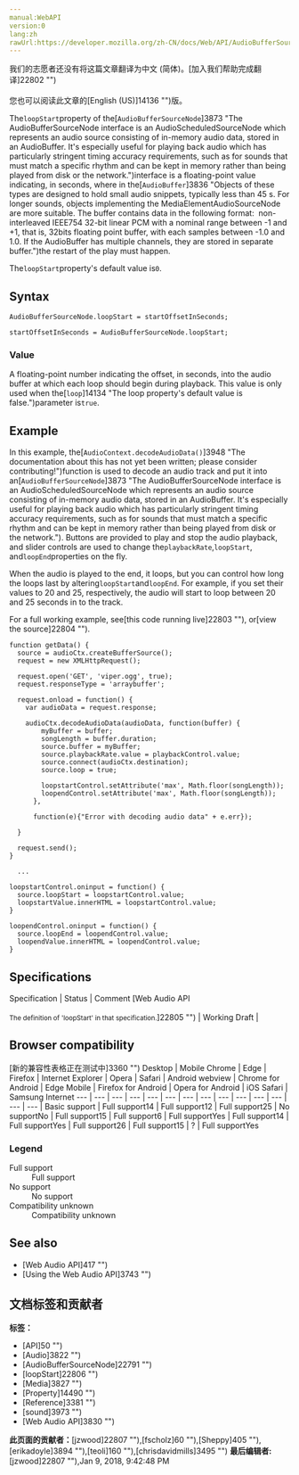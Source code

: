 ```yaml
---
manual:WebAPI
version:0
lang:zh
rawUrl:https://developer.mozilla.org/zh-CN/docs/Web/API/AudioBufferSourceNode/loopStart
---
```




<bdi>我们的志愿者还没有将这篇文章翻译为<bdi>中文 (简体)</bdi>。[加入我们帮助完成翻译]22802 "")<br></br>您也可以阅读此文章的[English (US)]14136 "")版。</bdi>






The`loopStart`property of the[`AudioBufferSourceNode`]3873 "The AudioBufferSourceNode interface is an AudioScheduledSourceNode which represents an audio source consisting of in-memory audio data, stored in an AudioBuffer. It's especially useful for playing back audio which has particularly stringent timing accuracy requirements, such as for sounds that must match a specific rhythm and can be kept in memory rather than being played from disk or the network.")interface is a floating-point value indicating, in seconds, where in the[`AudioBuffer`]3836 "Objects of these types are designed to hold small audio snippets, typically less than 45 s. For longer sounds, objects implementing the MediaElementAudioSourceNode are more suitable. The buffer contains data in the following format:  non-interleaved IEEE754 32-bit linear PCM with a nominal range between -1 and +1, that is, 32bits floating point buffer, with each samples between -1.0 and 1.0. If the AudioBuffer has multiple channels, they are stored in separate buffer.")the restart of the play must happen.




The`loopStart`property&#39;s default value is`0`.


## Syntax<a name="Syntax"></a>

```
AudioBufferSourceNode.loopStart = startOffsetInSeconds;

startOffsetInSeconds = AudioBufferSourceNode.loopStart;

```

### Value<a name="Value"></a>


A floating-point number indicating the offset, in seconds, into the audio buffer at which each loop should begin during playback. This value is only used when the[`loop`]14134 "The loop property's default value is false.")parameter is`true`.


## Example<a name="Example"></a>


In this example, the[`AudioContext.decodeAudioData()`]3948 "The documentation about this has not yet been written; please consider contributing!")function is used to decode an audio track and put it into an[`AudioBufferSourceNode`]3873 "The AudioBufferSourceNode interface is an AudioScheduledSourceNode which represents an audio source consisting of in-memory audio data, stored in an AudioBuffer. It's especially useful for playing back audio which has particularly stringent timing accuracy requirements, such as for sounds that must match a specific rhythm and can be kept in memory rather than being played from disk or the network."). Buttons are provided to play and stop the audio playback, and slider controls are used to change the`playbackRate`,`loopStart`, and`loopEnd`properties on the fly.



When the audio is played to the end, it loops, but you can control how long the loops last by altering`loopStart`and`loopEnd`. For example, if you set their values to 20 and 25, respectively, the audio will start to loop between 20 and 25 seconds in to the track.



For a full working example, see[this code running live]22803 ""), or[view the source]22804 "").



```
function getData() {
  source = audioCtx.createBufferSource();
  request = new XMLHttpRequest();

  request.open('GET', 'viper.ogg', true);
  request.responseType = 'arraybuffer';

  request.onload = function() {
    var audioData = request.response;

    audioCtx.decodeAudioData(audioData, function(buffer) {
        myBuffer = buffer;
        songLength = buffer.duration;
        source.buffer = myBuffer;
        source.playbackRate.value = playbackControl.value;
        source.connect(audioCtx.destination);
        source.loop = true;

        loopstartControl.setAttribute('max', Math.floor(songLength));
        loopendControl.setAttribute('max', Math.floor(songLength));
      },

      function(e){"Error with decoding audio data" + e.err});

  }

  request.send();
}

  ...

loopstartControl.oninput = function() {
  source.loopStart = loopstartControl.value;
  loopstartValue.innerHTML = loopstartControl.value;
}

loopendControl.oninput = function() {
  source.loopEnd = loopendControl.value;
  loopendValue.innerHTML = loopendControl.value;
}
```

## Specifications<a name="Specifications"></a>
Specification | Status | Comment 
[Web Audio API<br></br><small>The definition of &#39;loopStart&#39; in that specification.</small>]22805 "") | Working Draft |  


## Browser compatibility<a name="Browser_compatibility"></a>
[新的兼容性表格正在测试中<i></i>]3360 "")
<abbr>Desktop<i></i></abbr> | <abbr>Mobile<i></i></abbr> 
<abbr>Chrome<i></i></abbr> | <abbr>Edge<i></i></abbr> | <abbr>Firefox<i></i></abbr> | <abbr>Internet Explorer<i></i></abbr> | <abbr>Opera<i></i></abbr> | <abbr>Safari<i></i></abbr> | <abbr>Android webview<i></i></abbr> | <abbr>Chrome for Android<i></i></abbr> | <abbr>Edge Mobile<i></i></abbr> | <abbr>Firefox for Android<i></i></abbr> | <abbr>Opera for Android<i></i></abbr> | <abbr>iOS Safari<i></i></abbr> | <abbr>Samsung Internet<i></i></abbr> 
 ---  |  ---  |  ---  |  ---  |  ---  |  ---  |  ---  |  ---  |  ---  |  ---  |  ---  |  ---  |  ---  |  ---  | 
Basic support | <abbr>Full support</abbr>14 | <abbr>Full support</abbr>12 | <abbr>Full support</abbr>25 | <abbr>No support</abbr>No | <abbr>Full support</abbr>15 | <abbr>Full support</abbr>6 | <abbr>Full support</abbr>Yes | <abbr>Full support</abbr>14 | <abbr>Full support</abbr>Yes | <abbr>Full support</abbr>26 | <abbr>Full support</abbr>15 | <abbr>?</abbr> | <abbr>Full support</abbr>Yes 


### Legend<a name="Legend"></a>
<dl><dt id=''><abbr>Full support</abbr></dt><dd>Full support</dd><dt id=''><abbr>No support</abbr></dt><dd>No support</dd><dt id=''><abbr>Compatibility unknown</abbr></dt><dd>Compatibility unknown</dd></dl>


## See also<a name="See_also"></a>

* [Web Audio API]417 "")
* [Using the Web Audio API]3743 "")



## 文档标签和贡献者
**标签：**
* [API]50 "")
* [Audio]3822 "")
* [AudioBufferSourceNode]22791 "")
* [loopStart]22806 "")
* [Media]3827 "")
* [Property]14490 "")
* [Reference]3381 "")
* [sound]3973 "")
* [Web Audio API]3830 "")

**此页面的贡献者：**[jzwood]22807 ""),[fscholz]60 ""),[Sheppy]405 ""),[erikadoyle]3894 ""),[teoli]160 ""),[chrisdavidmills]3495 "")
**最后编辑者:**[jzwood]22807 ""),<time>Jan 9, 2018, 9:42:48 PM</time>


